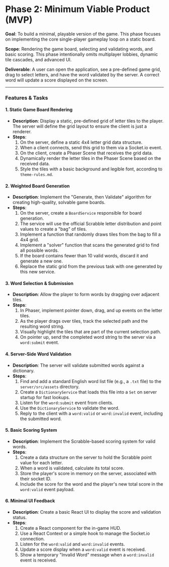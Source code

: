 # Phase 2: Minimum Viable Product (MVP)

**Goal**: To build a minimal, playable version of the game. This phase focuses on implementing the core single-player gameplay loop on a static board.

**Scope**: Rendering the game board, selecting and validating words, and basic scoring. This phase intentionally omits multiplayer lobbies, dynamic tile cascades, and advanced UI.

**Deliverable**: A user can open the application, see a pre-defined game grid, drag to select letters, and have the word validated by the server. A correct word will update a score displayed on the screen.

---

### Features & Tasks

#### 1. Static Game Board Rendering

- **Description**: Display a static, pre-defined grid of letter tiles to the player. The server will define the grid layout to ensure the client is just a renderer.
- **Steps**:
  1.  On the server, define a static 4x4 letter grid data structure.
  2.  When a client connects, send this grid to them via a Socket.io event.
  3.  On the client, create a Phaser Scene that receives the grid data.
  4.  Dynamically render the letter tiles in the Phaser Scene based on the received data.
  5.  Style the tiles with a basic background and legible font, according to `theme-rules.md`.

#### 2. Weighted Board Generation

- **Description**: Implement the "Generate, then Validate" algorithm for creating high-quality, solvable game boards.
- **Steps**:
  1.  On the server, create a `BoardService` responsible for board generation.
  2.  The service will use the official Scrabble letter distribution and point values to create a "bag" of tiles.
  3.  Implement a function that randomly draws tiles from the bag to fill a 4x4 grid.
  4.  Implement a "solver" function that scans the generated grid to find all possible words.
  5.  If the board contains fewer than 10 valid words, discard it and generate a new one.
  6.  Replace the static grid from the previous task with one generated by this new service.

#### 3. Word Selection & Submission

- **Description**: Allow the player to form words by dragging over adjacent tiles.
- **Steps**:
  1.  In Phaser, implement pointer down, drag, and up events on the letter tiles.
  2.  As the player drags over tiles, track the selected path and the resulting word string.
  3.  Visually highlight the tiles that are part of the current selection path.
  4.  On pointer up, send the completed word string to the server via a `word:submit` event.

#### 4. Server-Side Word Validation

- **Description**: The server will validate submitted words against a dictionary.
- **Steps**:
  1.  Find and add a standard English word list file (e.g., a `.txt` file) to the `server/src/assets` directory.
  2.  Create a `DictionaryService` that loads this file into a `Set` on server startup for fast lookups.
  3.  Listen for the `word:submit` event from clients.
  4.  Use the `DictionaryService` to validate the word.
  5.  Reply to the client with a `word:valid` or `word:invalid` event, including the submitted word.

#### 5. Basic Scoring System

- **Description**: Implement the Scrabble-based scoring system for valid words.
- **Steps**:
  1.  Create a data structure on the server to hold the Scrabble point value for each letter.
  2.  When a word is validated, calculate its total score.
  3.  Store the player's score in memory on the server, associated with their socket ID.
  4.  Include the score for the word and the player's new total score in the `word:valid` event payload.

#### 6. Minimal UI Feedback

- **Description**: Create a basic React UI to display the score and validation status.
- **Steps**:
  1.  Create a React component for the in-game HUD.
  2.  Use a React Context or a simple hook to manage the Socket.io connection.
  3.  Listen for the `word:valid` and `word:invalid` events.
  4.  Update a score display when a `word:valid` event is received.
  5.  Show a temporary "Invalid Word" message when a `word:invalid` event is received.
